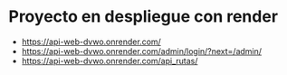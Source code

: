 #   Proyecto en despliegue con render
- https://api-web-dvwo.onrender.com/
- https://api-web-dvwo.onrender.com/admin/login/?next=/admin/
- https://api-web-dvwo.onrender.com/api_rutas/
